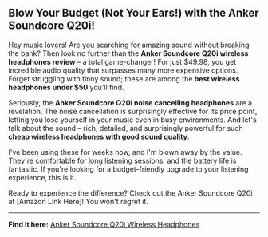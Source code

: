 ## Blow Your Budget (Not Your Ears!) with the Anker Soundcore Q20i!

Hey music lovers!  Are you searching for amazing sound without breaking the bank?  Then look no further than the **Anker Soundcore Q20i wireless headphones review** –  a total game-changer!  For just $49.98, you get incredible audio quality that surpasses many more expensive options. Forget struggling with tinny sound; these are among the **best wireless headphones under $50** you'll find.

Seriously, the **Anker Soundcore Q20i noise cancelling headphones** are a revelation.  The noise cancellation is surprisingly effective for its price point, letting you lose yourself in your music even in busy environments.  And let's talk about the sound – rich, detailed, and surprisingly powerful for such **cheap wireless headphones with good sound quality**.

I've been using these for weeks now, and I'm blown away by the value.  They're comfortable for long listening sessions, and the battery life is fantastic.  If you're looking for a budget-friendly upgrade to your listening experience, this is it.

Ready to experience the difference? Check out the Anker Soundcore Q20i at [Amazon Link Here]! You won't regret it.

---

**Find it here:** [Anker Soundcore Q20i Wireless Headphones](None)